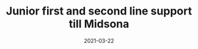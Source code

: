 ---
title: 'Junior first and second line support till Midsona'
contact: 'Förnamn Efternamn'
date: '2021-03-22'
id: 404000
city: 'Malmö'
scope: 'Heltid, 8-17'
type: 'Rekrytering'
category: 'Helpdesk First Line Support'
startDate: 'Omgående'
subHeader: 'Du som vill arbeta i ett litet team av teknikfantaster och har en fenomenal servicekänsla, look no further. Det går bra för Midsona och tillväxttakten är snabb, därför behöver nu även deras IT-team utökas. Har du erfarenhet av service desk samt ett stort intresse för IT - Ansök nedan!'
aboutPosition: 'I dockan i Malmö, precis vid vattnet, hittar vi ett av Nordens ledande företag inom hälsa och välbefinnande. I lokaler med fönster som väggar är det ingen brist på D-vitamin under vinterhalvåret, men om du mot förmodan skulle behöva ett vitamintillskott är detta trots allt Midsonas hemmaplan.
IT-teamet består idag av 8 personer och eftersom Midsona går som tåget så letar de nu efter en ytterligare kollega. Med varje förvärv Midsona gör växer också IT-teamets ansvarsområde och projekt de är delaktiga i. Ni sitter jämte varandra i teamet och om du gillar teknik i alla dess former har du hamnat rätt, här är alltifrån datorspel, bilar och ny teknik stora intressen nämligen!
Tjänsten är en direktrekrytering vilket innebär att rekryteringsprocessen sker genom Academic Work men du kommer anställas direkt hos Midsona.'
tasks: I rollen som som first and second-line support kommer du ha en varierad roll med stort ansvar för ditt område. Du kommer att ha ett nära samarbete med en annan tekniker och gemensamt ansvara för de ärenden som kommer in i service desken. Du kommer att prioritera och delegera ut ärendena utefter vilket typ av ärende det är. First och second-line ärenden är du ansvarig för och ärenden som kräver mer specialistkunskap kommer att delegeras vidare. Framtidsutsikterna för IT-teamet är goda och med den tillväxtfart de har nu och räknar med framöver kan teamet komma att utökas ytterligare och då finnas också chanser för nya ansvarsområden för dig i denna roll.'
extraInfo: 'Midsona AB är ett av Nordens ledande företag inom hälsa och välbefinnande. Huvudkontoret ligger i Malmö och Midsonas totala omsättning år 2019 var 3 081 miljoner kronor! Midsona utvecklar, tillverkar och marknadsför produkter inom områdena kost och hälsa, naturläkemedel, förkylning samt hygien. Antalet anställda är ca 160, i Sverige, Norge och Finland. Midsonas vision är att vara ett av de ledande företagen i Europa inom hälsa och välbefinnande med Norden som bas och med missionen att hjälpa människor till ett hälsosammare liv. Midsona utvecklar och marknadsför starka varumärken inom hälsa och välbefinnande och målet är att varumärkena ska ha position nummer ett eller två inom sin kategori.'
---